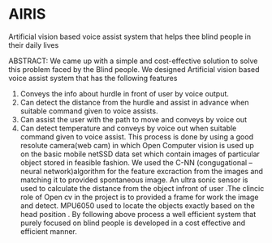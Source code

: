 # AIRIS
Artificial vision based voice assist system that helps thee blind people in their daily lives



ABSTRACT:
We came up with a simple and cost-effective solution to solve this problem faced by the Blind people. We designed Artificial vision based voice assist system that has the following features
1. Conveys the info about hurdle in front of user by voice output.
2. Can detect the distance from the hurdle and assist in advance when suitable              command given to voice assists.  
3. Can assist the user with the path to move and conveys by voice out 
4. Can detect temperature and conveys by voice out when suitable command given to voice assist.
    This process is done by using a good resolute camera(web cam) in which  Open Computer vision is used up on the basic mobile netSSD data set which contain images  of particular object stored in feasible fashion. We used  the C-NN (congugational –neural network)algorithm for the feature excraction from the images and matching it to provided spontaneous image. An ultra sonic sensor is used to calculate the distance from the object infront of user .The clincic role of Open cv in the project is to provided a frame for work the image and detect. MPU6050 used to locate the objects exactly based on the head position .
 By following above process a well efficient system that purely focused on blind people is developed in a cost effective and efficient manner. 
